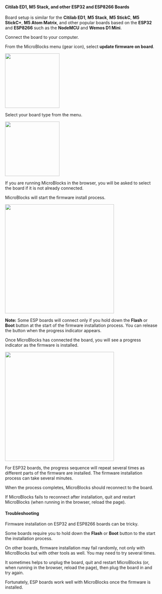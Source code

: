 #### Citilab ED1, M5 Stack, and other ESP32 and ESP8266 Boards  ####

Board setup is similar for the **Citilab ED1**,
**M5 Stack**, **M5 StickC**, **M5 StickC+**, **M5 Atom Matrix**,
and other popular boards based on the **ESP32** and **ESP8266** such
as the **NodeMCU** and **Wemos D1 Mini**.

Connect the board to your computer.

From the MicroBlocks menu (gear icon), select **update firmware on board**.

<img src="assets/img/md/get-started/update-firmware-menu.png" width="180">

Select your board type from the menu.

<img src="assets/img/md/get-started/select-other.png" width="180">

If you are running MicroBlocks in the browser, you will be asked to
select the board if it is not already connected.

MicroBlocks will start the firmware install process.

<img src="assets/img/md/get-started/esp-connecting.png" width="360">

**Note:** Some ESP boards will connect only if you hold down the **Flash** or **Boot** button
at the start of the firmware installation process.
You can release the button when the progress indicator appears.

Once MicroBlocks has connected the board, you will see a progress indicator
as the firmware is installed.

<img src="assets/img/md/get-started/esp-progress.png" width="360">

For ESP32 boards, the progress sequence will repeat several times
as different parts of the firmware are installed.
The firmware installation process can take several minutes.

When the process completes, MicroBlocks should reconnect to the board.

If MicroBlocks fails to reconnect after installation, quit and restart
MicroBlocks (when running in the browser, reload the page).

#### Troubleshooting ####

Firmware installation on ESP32 and ESP8266 boards can be tricky.

Some boards require you to hold down the **Flash** or **Boot** button
to the start the installation process.

On other boards, firmware installation may fail randomly,
not only with MicroBlocks but with other tools as well.
You may need to try several times.

It sometimes helps to unplug the board, quit and restart
MicroBlocks (or, when running in the browser, reload the page),
then plug the board in and try again.

Fortunately, ESP boards work well with MicroBlocks
once the firmware is installed.
